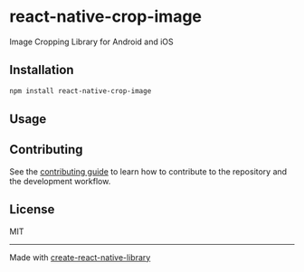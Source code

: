# react-native-crop-image

Image Cropping Library for Android and iOS

## Installation

```sh
npm install react-native-crop-image
```

## Usage



## Contributing

See the [contributing guide](CONTRIBUTING.md) to learn how to contribute to the repository and the development workflow.

## License

MIT

---

Made with [create-react-native-library](https://github.com/callstack/react-native-builder-bob)
